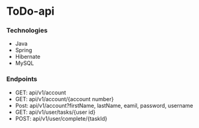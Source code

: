 # ToDo-api

### Technologies
* Java
* Spring
* Hibernate
* MySQL

### Endpoints

* GET: api/v1/account
* GET: api/v1/account/{account number}
* Post: api/v1/account?firstName, lastName, eamil, password, username
* GET: api/v1/user/tasks/{user id}
* POST: api/v1/user/complete/{taskId}
